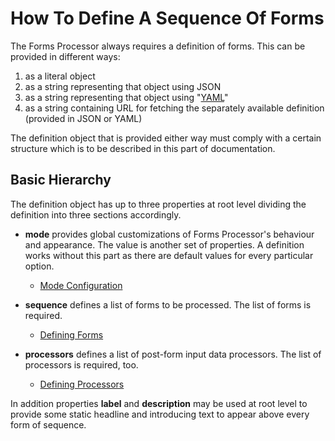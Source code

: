 # How To Define A Sequence Of Forms

The Forms Processor always requires a definition of forms. This can be provided in different ways:
 
1. as a literal object
2. as a string representing that object using JSON
3. as a string representing that object using "[YAML](../features/intuitive-language.md#yaml-format)"
3. as a string containing URL for fetching the separately available definition (provided in JSON or YAML)
 
The definition object that is provided either way must comply with a certain structure which is to be described in this part of documentation.

## Basic Hierarchy

The definition object has up to three properties at root level dividing the definition into three sections accordingly.

* **mode** provides global customizations of Forms Processor's behaviour and appearance. The value is another set of properties. A definition works without this part as there are default values for every particular option.

  * [Mode Configuration](mode.md)

* **sequence** defines a list of forms to be processed. The list of forms is required.

  * [Defining Forms](forms.md)

* **processors** defines a list of post-form input data processors. The list of processors is required, too.

  * [Defining Processors](processors/)

In addition properties **label** and **description** may be used at root level to provide some static headline and introducing text to appear above every form of sequence.
